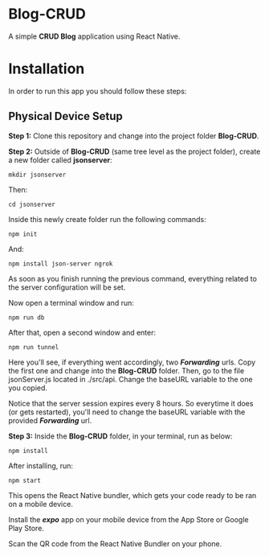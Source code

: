 # Blog-CRUD
A simple **CRUD Blog** application using React Native.

# Installation
In order to run this app you should follow these steps:

## Physical Device Setup

**Step 1:** Clone this repository and change into the project folder **Blog-CRUD**.

**Step 2:** Outside of **Blog-CRUD** (same tree level as the project folder), create a new folder called **jsonserver**:

```
mkdir jsonserver
```
Then:
```
cd jsonserver
```

Inside this newly create folder run the following commands:

```
npm init
```

And:

```
npm install json-server ngrok
```

As soon as you finish running the previous command, everything related to the server configuration will be set.

Now open a terminal window and run:

```
npm run db
```

After that, open a second window and enter:

```
npm run tunnel
```

Here you'll see, if everything went accordingly, two ***Forwarding*** urls. Copy the first one and change into the **Blog-CRUD** folder. Then, go to the file jsonServer.js located in ./src/api. Change the baseURL variable to the one you copied.  

Notice that the server session expires every 8 hours. So everytime it does (or gets restarted), you'll need to change the baseURL variable with the provided ***Forwarding*** url.

**Step 3:** Inside the **Blog-CRUD** folder, in your terminal, run as below:

```
npm install
```

After installing, run:

```
npm start
```

This opens the React Native bundler, which gets your code ready to be ran on a mobile device.

Install the ***expo*** app on your mobile device from the App Store or Google Play Store.

Scan the QR code from the React Native Bundler on your phone.
